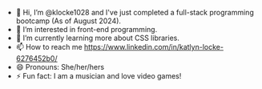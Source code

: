 - 👋 Hi, I’m @klocke1028 and I've just completed a full-stack programming bootcamp (As of August 2024).
- 👀 I’m interested in front-end programming.
- 🌱 I’m currently learning more about CSS libraries.
- 📫 How to reach me https://www.linkedin.com/in/katlyn-locke-6276452b0/
- 😄 Pronouns: She/her/hers
- ⚡ Fun fact: I am a musician and love video games!

<!---
klocke1028/klocke1028 is a ✨ special ✨ repository because its `README.md` (this file) appears on your GitHub profile.
You can click the Preview link to take a look at your changes.
--->
